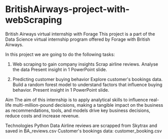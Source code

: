 # BritishAirways-project-with-webScraping
British Airways virtual internship with Forage
This project is a part of the Data Science virtual internship program offered by Forage with British Airways.

In this project we are going to do the following tasks:

1. Web scraping to gain company insights
Scrap airline reviews.
Analyse the data
Present insight in 1 PowerPoint slide.

2. Predicting customer buying behavior
Explore customer's bookings data.
Build a random forest model to understand factors that influence buying behavior.
Present insight in 1 PowerPoint slide.

Aim
The aim of this internship is to apply analytical skills to influence real-life multi-million-pound decisions, making a tangible impact on the business as recommendations, tools, and models drive key business decisions, reduce costs and increase revenue.

Technologies
Python
Data
Airline reviews are scrapped from Skytrax and saved in BA_reviews.csv
Customer's bookings data: customer_booking.csv
